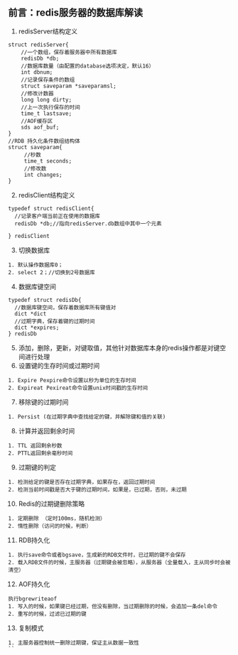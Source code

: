 ## 前言：redis服务器的数据库解读
1. redisServer结构定义
```
struct redisServer{
    //一个数组，保存着服务器中所有数据库
    redisDb *db;
    //数据库数量（由配置的database选项决定，默认16）
    int dbnum;
    //记录保存条件的数组
    struct saveparam *saveparamsl;
    //修改计数器
    long long dirty;
    //上一次执行保存的时间
    time_t lastsave;
    //AOF缓存区
    sds aof_buf;
}
//RDB 持久化条件数组结构体
struct saveparam{
     //秒数
     time_t seconds;
     //修改数
     int changes;
}
```
2. redisClient结构定义
```
typedef struct redisClient{
  //记录客户端当前正在使用的数据库
  redisDb *db;//指向redisServer.db数组中其中一个元素

} redisClient
```
3. 切换数据库
```
1. 默认操作数据库0；
2. select 2；//切换到2号数据库
```
4. 数据库键空间
```
typedef struct redisDb{
  //数据库键空间，保存着数据库所有键值对
  dict *dict
  //过期字典，保存着键的过期时间
  dict *expires;
} redisDb
```
5. 添加，删除，更新，对键取值，其他针对数据库本身的redis操作都是对键空间进行处理
6. 设置键的生存时间或过期时间
```
1. Expire Pexpire命令设置以秒为单位的生存时间
2. Expireat Pexireat命令设置unix时间戳的生存时间
```
7. 移除键的过期时间
```
1. Persist (在过期字典中查找给定的键，并解除键和值的关联)
```
8. 计算并返回剩余时间
```
1. TTL 返回剩余秒数  
2. PTTL返回剩余毫秒时间
```
9. 过期键的判定
```
1. 检测给定的键是否存在过期字典，如果存在，返回过期时间
2. 检测当前时间戳是否大于键的过期时间，如果是，已过期，否则，未过期
```
10. Redis的过期键删除策略
```
1. 定期删除 （定时100ms，随机检测）
2. 惰性删除（访问的时候，判断）
```
11. RDB持久化
```
1. 执行save命令或者bgsave，生成新的RDB文件时，已过期的键不会保存
2. 载入RDB文件的时候，主服务器（过期键会被忽略），从服务器（全量载入，主从同步时会被清空）
```
12. AOF持久化
```
执行bgrewriteaof
1. 写入的时候，如果键已经过期，但没有删除，当过期删除的时候，会追加一条del命令
2. 重写的时候，过滤已过期的键
```
13. 复制模式
```
1. 主服务器控制统一删除过期键，保证主从数据一致性
``

